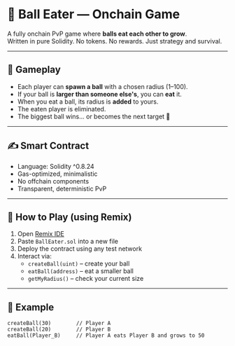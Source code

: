 # 🎱 Ball Eater — Onchain Game     
      
A fully onchain PvP game where **balls eat each other to grow**.      
Written in pure Solidity. No tokens. No rewards. Just strategy and survival.     
     
---    
      
## 🧠 Gameplay      
     
- Each player can **spawn a ball** with a chosen radius (1–100).      
- If your ball is **larger than someone else's**, you can **eat** it.      
- When you eat a ball, its radius is **added** to yours.    
- The eaten player is eliminated.       
- The biggest ball wins... or becomes the next target 🧨        
    
---   
      
## ✍️ Smart Contract        
     
- Language: Solidity ^0.8.24     
- Gas-optimized, minimalistic   
- No offchain components     
- Transparent, deterministic PvP   
 
--- 
 
## 🚀 How to Play (using Remix)  

1. Open [Remix IDE](https://remix.ethereum.org/)  
2. Paste `BallEater.sol` into a new file  
3. Deploy the contract using any test network 
4. Interact via: 
   - `createBall(uint)` – create your ball   
   - `eatBall(address)` – eat a smaller ball  
   - `getMyRadius()` – check your current size  

---

## 🧪 Example

```solidity
createBall(30)        // Player A
createBall(20)        // Player B
eatBall(Player_B)     // Player A eats Player B and grows to 50
